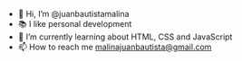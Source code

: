
- 👋 Hi, I’m @juanbautistamalina
- 📚 I like personal development
- 👾 I’m currently learning about HTML, CSS and JavaScript
- 📫 How to reach me malinajuanbautista@gmail.com
